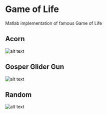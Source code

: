# Game of Life
Matlab implementation of famous Game of Life

## Acorn

![alt text](https://github.com/bouskaf/game_of_life/blob/master/images/GOL1.gif "Acorn")

## Gosper Glider Gun

![alt text](https://github.com/bouskaf/game_of_life/blob/master/images/GOL2.gif "Gosper Glider Gun")

## Random 

![alt text](https://github.com/bouskaf/game_of_life/blob/master/images/GOL3.gif "Random")
